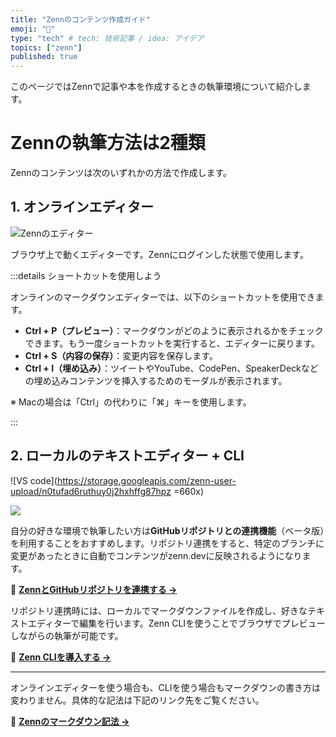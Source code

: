 ```yaml
---
title: "Zennのコンテンツ作成ガイド"
emoji: "📝"
type: "tech" # tech: 技術記事 / idea: アイデア
topics: ["zenn"]
published: true
---
```




このページではZennで記事や本を作成するときの執筆環境について紹介します。

# Zennの執筆方法は2種類

Zennのコンテンツは次のいずれかの方法で作成します。

## 1. オンラインエディター

![Zennのエディター](https://storage.googleapis.com/zenn-user-upload/tb04ri7f5v9mdccsehi5jppvfpm3)


ブラウザ上で動くエディターです。Zennにログインした状態で使用します。


:::details ショートカットを使用しよう

オンラインのマークダウンエディターでは、以下のショートカットを使用できます。

- **Ctrl + P（プレビュー）**：マークダウンがどのように表示されるかをチェックできます。もう一度ショートカットを実行すると、エディターに戻ります。
- **Ctrl + S（内容の保存）**：変更内容を保存します。
- **Ctrl + I（埋め込み）**：ツイートやYouTube、CodePen、SpeakerDeckなどの埋め込みコンテンツを挿入するためのモーダルが表示されます。

※ Macの場合は「Ctrl」の代わりに「⌘」キーを使用します。

:::

## 2. ローカルのテキストエディター + CLI

![VS code](https://storage.googleapis.com/zenn-user-upload/n0tufad6ruthuy0j2hxhffg87hpz =660x)

![](https://storage.googleapis.com/zenn-user-upload/ve1rve2rb3yvvcat974fxt2rftc1)


自分の好きな環境で執筆したい方は**GitHubリポジトリとの連携機能**（ベータ版）を利用することをおすすめします。リポジトリ連携をすると、特定のブランチに変更があったときに自動でコンテンツがzenn.devに反映されるようになります。

📘 **[ZennとGitHubリポジトリを連携する →](https://zenn.dev/zenn/articles/connect-to-github)**


リポジトリ連携時には、ローカルでマークダウンファイルを作成し、好きなテキストエディターで編集を行います。Zenn CLIを使うことでブラウザでプレビューしながらの執筆が可能です。

📘 **[Zenn CLIを導入する →](https://zenn.dev/zenn/articles/install-zenn-cli)**


--- 

オンラインエディターを使う場合も、CLIを使う場合もマークダウンの書き方は変わりません。具体的な記法は下記のリンク先をご覧ください。

📘 **[Zennのマークダウン記法 →](https://zenn.dev/zenn/articles/markdown-guide)**
